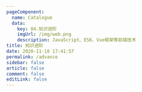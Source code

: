 ```yaml
---
pageComponent:
  name: Catalogue
  data:
    key: 04.知识进阶
    imgUrl: /img/web.png
    description: JavaScript、ES6、Vue框架等前端技术
title: 知识进阶
date: 2020-11-18 17:41:57
permalink: /advance
sidebar: false
article: false
comment: false
editLink: false
---
```

